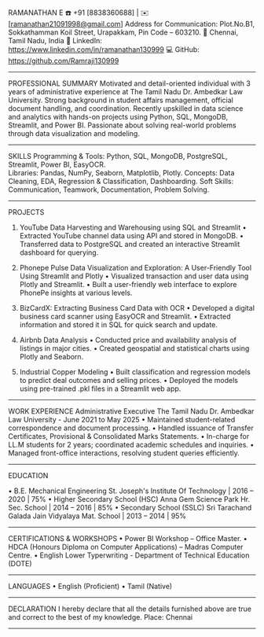 RAMANATHAN E
☎️ +91 [8838360688] | ✉️ [ramanathan21091998@gmail.com]
Address for Communication: Plot.No.B1, Sokkathamman Koil Street,                                Urapakkam, Pin Code – 603210.
📍 Chennai, Tamil Nadu, India
🔗 LinkedIn: https://www.linkedin.com/in/ramanathan130999
💻 GitHub: https://github.com/Ramraji130999
________________________________________
PROFESSIONAL SUMMARY
Motivated and detail-oriented individual with 3 years of administrative experience at The Tamil Nadu Dr. Ambedkar Law University. Strong background in student affairs management, official document handling, and coordination. Recently upskilled in data science and analytics with hands-on projects using Python, SQL, MongoDB, Streamlit, and Power BI. Passionate about solving real-world problems through data visualization and modeling.
________________________________________
SKILLS
Programming & Tools: Python, SQL, MongoDB, PostgreSQL, Streamlit, Power BI, EasyOCR.                    
Libraries: Pandas, NumPy, Seaborn, Matplotlib, Plotly.
Concepts: Data Cleaning, EDA, Regression & Classification, Dashboarding.
Soft Skills: Communication, Teamwork, Documentation, Problem Solving.
________________________________________
PROJECTS
1. YouTube Data Harvesting and Warehousing using SQL and Streamlit
•	Extracted YouTube channel data using API and stored in MongoDB.
•	Transferred data to PostgreSQL and created an interactive Streamlit dashboard for querying.
2. Phonepe Pulse Data Visualization and Exploration: A User-Friendly Tool                              Using Streamlit and Plotly
•	Visualized transaction and user data using Plotly and Streamlit.
•	Built a user-friendly web interface to explore PhonePe insights at various levels.

3. BizCardX: Extracting Business Card Data with OCR
•	Developed a digital business card scanner using EasyOCR and Streamlit.
•	Extracted information and stored it in SQL for quick search and update.
4. Airbnb Data Analysis
•	Conducted price and availability analysis of listings in major cities.
•	Created geospatial and statistical charts using Plotly and Seaborn.
5. Industrial Copper Modeling
•	Built classification and regression models to predict deal outcomes and selling prices.
•	Deployed the models using pre-trained .pkl files in a Streamlit web app.
________________________________________
WORK EXPERIENCE
Administrative Executive
The Tamil Nadu Dr. Ambedkar Law University - June 2021 to May 2025
•	Maintained student-related correspondence and document processing.
•	Handled issuance of Transfer Certificates, Provisional & Consolidated Marks Statements.
•	In-charge for LL.M students for 2 years; coordinated academic schedules and inquiries.
•	Managed front-office interactions, resolving student queries efficiently.
________________________________________

EDUCATION 

•	B.E. Mechanical Engineering
          St. Joseph's Institute Of Technology | 2016 – 2020 | 75%
•	Higher Secondary School (HSC)
          Anna Gem Science Park Hr. Sec. School | 2014 – 2016 | 85%
•	Secondary School (SSLC)
          Sri Tarachand Galada Jain Vidyalaya Mat. School | 2013 – 2014 | 95%
________________________________________


CERTIFICATIONS & WORKSHOPS
•	Power BI Workshop – Office Master.
•	HDCA (Honours Diploma on Computer Applications) – Madras Computer Centre.
•	English Lower Typerwriting - Department of Technical Education (DOTE)
________________________________________

LANGUAGES
•	English (Proficient)
•	Tamil (Native)
________________________________________
DECLARATION
    I hereby declare that all the details furnished above are true and correct to the best of my knowledge. 
Place: Chennai
________________________________________

